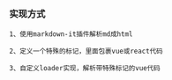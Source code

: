 ### 实现方式

```
1、使用markdown-it插件解析md成html

2、定义一个特殊的标记，里面包裹vue或react代码

3、自定义loader实现，解析带特殊标记的vue代码
```


